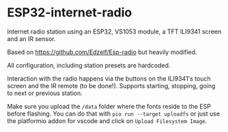 # ESP32-internet-radio

Internet radio station using an ESP32, VS1053 module, a TFT ILI9341 screen and an IR sensor.

Based on https://github.com/Edzelf/Esp-radio but heavily modified.

All configuration, including station presets are hardcoded.

Interaction with the radio happens via the buttons on the ILI9341's touch screen and the IR remote (to be done!). 
Supports starting, stopping, going to next or previous station.

Make sure you upload the `/data` folder where the fonts reside to the ESP before flashing. You can do that with `pio run --target uploadfs` or just use the platformio addon for vscode and click on `Upload Filesystem Image`.
